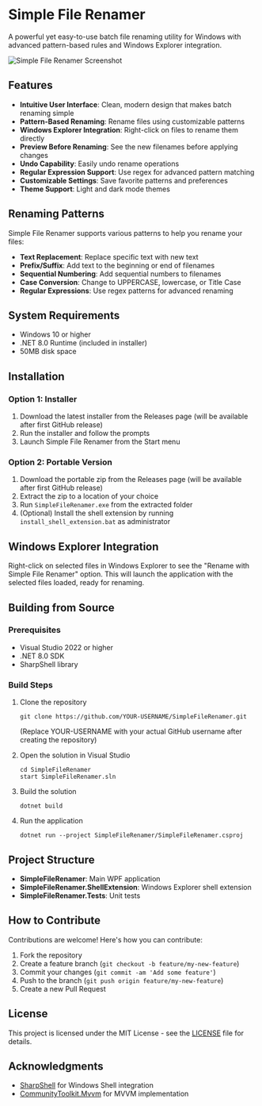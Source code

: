 # Simple File Renamer

A powerful yet easy-to-use batch file renaming utility for Windows with advanced pattern-based rules and Windows Explorer integration.

![Simple File Renamer Screenshot](screenshots/main-window.png)

## Features

- **Intuitive User Interface**: Clean, modern design that makes batch renaming simple
- **Pattern-Based Renaming**: Rename files using customizable patterns
- **Windows Explorer Integration**: Right-click on files to rename them directly
- **Preview Before Renaming**: See the new filenames before applying changes
- **Undo Capability**: Easily undo rename operations
- **Regular Expression Support**: Use regex for advanced pattern matching
- **Customizable Settings**: Save favorite patterns and preferences
- **Theme Support**: Light and dark mode themes

## Renaming Patterns

Simple File Renamer supports various patterns to help you rename your files:

- **Text Replacement**: Replace specific text with new text
- **Prefix/Suffix**: Add text to the beginning or end of filenames
- **Sequential Numbering**: Add sequential numbers to filenames
- **Case Conversion**: Change to UPPERCASE, lowercase, or Title Case
- **Regular Expressions**: Use regex patterns for advanced renaming

## System Requirements

- Windows 10 or higher
- .NET 8.0 Runtime (included in installer)
- 50MB disk space

## Installation

### Option 1: Installer

1. Download the latest installer from the Releases page (will be available after first GitHub release)
2. Run the installer and follow the prompts
3. Launch Simple File Renamer from the Start menu

### Option 2: Portable Version

1. Download the portable zip from the Releases page (will be available after first GitHub release)
2. Extract the zip to a location of your choice
3. Run `SimpleFileRenamer.exe` from the extracted folder
4. (Optional) Install the shell extension by running `install_shell_extension.bat` as administrator

## Windows Explorer Integration

Right-click on selected files in Windows Explorer to see the "Rename with Simple File Renamer" option. This will launch the application with the selected files loaded, ready for renaming.

## Building from Source

### Prerequisites

- Visual Studio 2022 or higher
- .NET 8.0 SDK
- SharpShell library

### Build Steps

1. Clone the repository
   ```
   git clone https://github.com/YOUR-USERNAME/SimpleFileRenamer.git
   ```
   (Replace YOUR-USERNAME with your actual GitHub username after creating the repository)

2. Open the solution in Visual Studio
   ```
   cd SimpleFileRenamer
   start SimpleFileRenamer.sln
   ```

3. Build the solution
   ```
   dotnet build
   ```

4. Run the application
   ```
   dotnet run --project SimpleFileRenamer/SimpleFileRenamer.csproj
   ```

## Project Structure

- **SimpleFileRenamer**: Main WPF application
- **SimpleFileRenamer.ShellExtension**: Windows Explorer shell extension
- **SimpleFileRenamer.Tests**: Unit tests

## How to Contribute

Contributions are welcome! Here's how you can contribute:

1. Fork the repository
2. Create a feature branch (`git checkout -b feature/my-new-feature`)
3. Commit your changes (`git commit -am 'Add some feature'`)
4. Push to the branch (`git push origin feature/my-new-feature`)
5. Create a new Pull Request

## License

This project is licensed under the MIT License - see the [LICENSE](LICENSE) file for details.

## Acknowledgments

- [SharpShell](https://github.com/dwmkerr/sharpshell) for Windows Shell integration
- [CommunityToolkit.Mvvm](https://github.com/CommunityToolkit/dotnet) for MVVM implementation